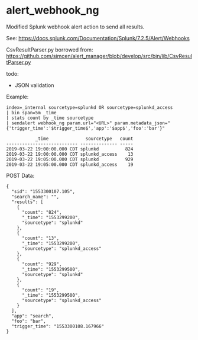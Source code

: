# alert_webhook_ng

Modified Splunk webhook alert action to send all results.

See: https://docs.splunk.com/Documentation/Splunk/7.2.5/Alert/Webhooks

CsvResultParser.py borrowed from: https://github.com/simcen/alert_manager/blob/develop/src/bin/lib/CsvResultParser.py

todo:
- JSON validation

Example:
```
index=_internal sourcetype=splunkd OR sourcetype=splunkd_access
| bin span=5m _time
| stats count by _time sourcetype
| sendalert webhook_ng param.url="<URL>" param.metadata_json="{'trigger_time':'$trigger_time$','app':'$app$','foo':'bar'}"

           _time              sourcetype   count
--------------------------- -------------- -----
2019-03-22 19:00:00.000 CDT splunkd          824
2019-03-22 19:00:00.000 CDT splunkd_access    13
2019-03-22 19:05:00.000 CDT splunkd          929
2019-03-22 19:05:00.000 CDT splunkd_access    19
```
POST Data:
```
{
  "sid": "1553300107.105",
  "search_name": "",
  "results": [
    {
      "count": "824",
      "_time": "1553299200",
      "sourcetype": "splunkd"
    },
    {
      "count": "13",
      "_time": "1553299200",
      "sourcetype": "splunkd_access"
    },
    {
      "count": "929",
      "_time": "1553299500",
      "sourcetype": "splunkd"
    },
    {
      "count": "19",
      "_time": "1553299500",
      "sourcetype": "splunkd_access"
    }
  ],
  "app": "search",
  "foo": "bar",
  "trigger_time": "1553300108.167966"
}
```
